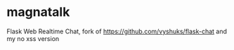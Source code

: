 # magnatalk
Flask Web Realtime Chat, fork of https://github.com/vyshuks/flask-chat and my no xss version
